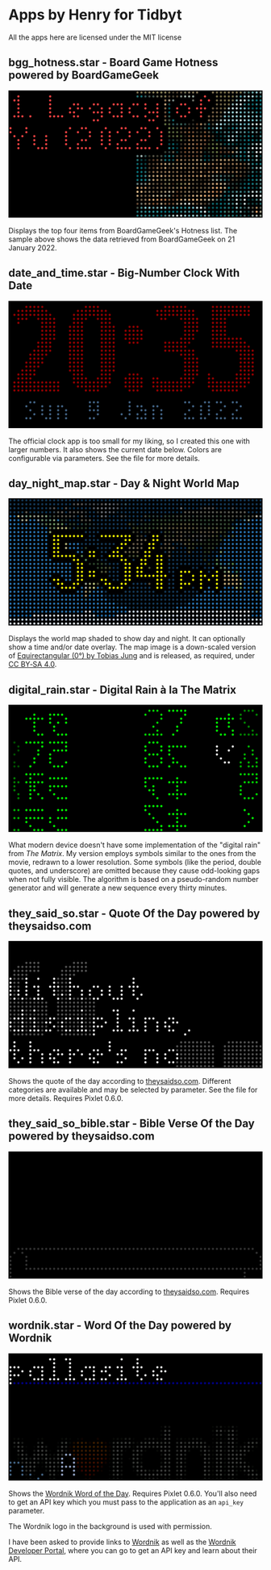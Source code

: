 # Apps by Henry for Tidbyt

All the apps here are licensed under the MIT license

## bgg_hotness.star - Board Game Hotness powered by BoardGameGeek

[![bgg_hotness.star sample](img/bgg_hotness.gif)](bgg_hotness.star)

Displays the top four items from BoardGameGeek's Hotness list.  The sample
above shows the data retrieved from BoardGameGeek on 21 January 2022.

## date_and_time.star - Big-Number Clock With Date

[![date_and_time.star sample](img/date_and_time.gif)](date_and_time.star)

The official clock app is too small for my liking, so I created this one with
larger numbers.  It also shows the current date below.  Colors are configurable
via parameters.  See the file for more details.

## day_night_map.star - Day & Night World Map

[![day_night_map.star sample](img/day_night_map.gif)](day_night_map.star)

Displays the world map shaded to show day and night.  It can optionally show a
time and/or date overlay.  The map image is a down-scaled version of
[Equirectangular (0°) by Tobias Jung](https://map-projections.net/single-view/rectang-0:flat-stf)
and is released, as required, under [CC BY‑SA 4.0](https://creativecommons.org/licenses/by-sa/4.0/).

## digital_rain.star - Digital Rain à la The Matrix

[![digital_rain.star sample](img/digital_rain.gif)](digital_rain.star)

What modern device doesn't have some implementation of the "digital rain" from
*The Matrix*.  My version employs symbols similar to the ones from the movie,
redrawn to a lower resolution.  Some symbols (like the period, double quotes,
and underscore) are omitted because they cause odd-looking gaps when not fully
visible.  The algorithm is based on a pseudo-random number generator and will
generate a new sequence every thirty minutes.

## they_said_so.star - Quote Of the Day powered by theysaidso.com

[![they_said_so.star sample](img/they_said_so.gif)](they_said_so.star)

Shows the quote of the day according to [theysaidso.com](https://theysaido.com).
Different categories are available and may be selected by parameter.  See the
file for more details.  Requires Pixlet 0.6.0.

## they_said_so_bible.star - Bible Verse Of the Day powered by theysaidso.com

[![they_said_so_bible.star sample](img/they_said_so_bible.gif)](they_said_so_bible.star)

Shows the Bible verse of the day according to [theysaidso.com](https://theysaido.com).
Requires Pixlet 0.6.0.

## wordnik.star - Word Of the Day powered by Wordnik

[![wordnik.star sample](img/wordnik.gif)](wordnik.star)

Shows the [Wordnik Word of the Day](https://www.wordnik.com/word-of-the-day).
Requires Pixlet 0.6.0.  You'll also need to get an API key which you must pass
to the application as an `api_key` parameter.

The Wordnik logo in the background is used with permission.

I have been asked to provide links to [Wordnik](https://wordnik.com)
as well as the [Wordnik Developer Portal](https://developer.wordnik.com), where
you can go to get an API key and learn about their API.
